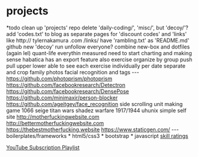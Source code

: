 # projects
*todo
	clean up 'projects' repo
		delete 'daily-coding/', 'misc/', but 'decoy/'?
		add 'codes.txt' to blog as separate pages for 'discount codes' and 'links' like http:// tylernakamura .com /links/
		have 'rambling.txt' as 'README.md'
	github
		new 'decoy' run
		unfollow everyone?
		combine new-box and dotfiles (again lel)
quant-life
	everythin measured
	need to start charting and making sense
	habatica has an export feature also
	exercise
		organize by group
			push
			pull
			upper
			lower
		able to see each exercise individually per date
separate and crop family photos
	facial recognition and tags
	---
	https://github.com/photoprism/photoprism
	https://github.com/facebookresearch/Detectron
	https://github.com/facebookresearch/DensePose
	https://github.com/minimaxir/person-blocker
	https://github.com/ageitgey/face_recognition
side scrolling unit making game
	1066
	seige titan wars
	shadez
	warfare 1917/1944
uhunix simple self site
	http://motherfuckingwebsite.com
	http://bettermotherfuckingwebsite.com
	https://thebestmotherfucking.website
	https://www.staticgen.com/
	---
	boilerplates/frameworks
	* html5/css3
	* bootstrap
	* javascript
[skill ratings](https://www.nateliason.com/blog/become-expert-dreyfus)
		
[YouTube Subscription Playlist](https://github.com/Elijas/auto-youtube-subscription-playlist-2)
